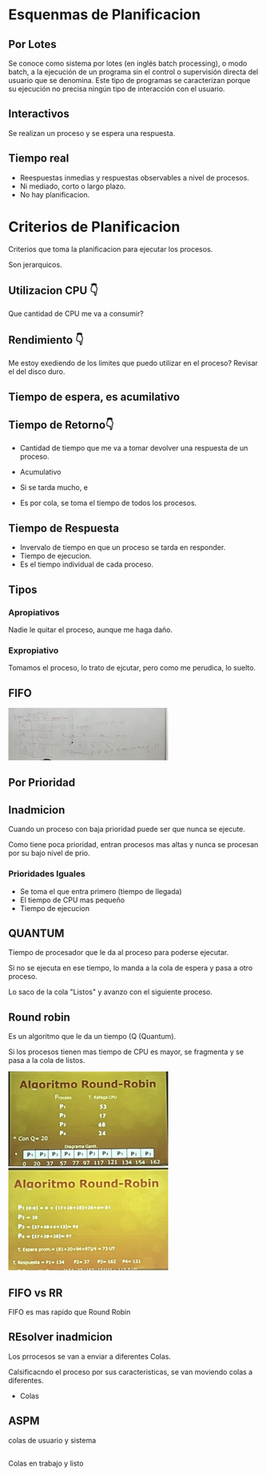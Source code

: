# Esquenmas de Planificacion
## Por Lotes
Se conoce como sistema por lotes (en inglés batch processing), o modo batch, a la ejecución de un programa sin el control o supervisión directa del usuario que se denomina. Este tipo de programas se caracterizan porque su ejecución no precisa ningún tipo de interacción con el usuario.
## Interactivos
Se realizan un proceso y se espera una respuesta.
## Tiempo real
- Reespuestas inmedias y respuestas observables a nivel de procesos.
- Ni mediado, corto o largo plazo.
- No hay planificacion.

# Criterios de Planificacion
Criterios que toma la planificacion para ejecutar los procesos.

Son jerarquicos.

## Utilizacion CPU 👇
Que cantidad de CPU me va a consumir?

## Rendimiento 👇
Me estoy exediendo de los limites que puedo utilizar en el proceso?
Revisar el del disco duro.

## Tiempo de espera, es acumilativo

## Tiempo de Retorno👇
- Cantidad de tiempo que me va a tomar devolver una respuesta de un proceso.

- Acumulativo
- Si se tarda mucho, e 
- Es por cola, se toma el tiempo de todos los procesos.

## Tiempo de Respuesta
- Invervalo de tiempo en que un proceso se tarda en responder.
- Tiempo de ejecucion.
- Es el tiempo individual de cada proceso. 

## Tipos
### Apropiativos
Nadie le quitar el proceso, aunque me haga daño.
### Expropiativo
Tomamos el proceso, lo trato de ejcutar, pero como me perudica, lo suelto.
 
## FIFO
![FIFO](./Images/Fifo.jpeg)

## Por Prioridad

## Inadmicion
Cuando un proceso con baja prioridad puede ser que nunca se ejecute.

Como tiene poca prioridad, entran procesos mas altas y nunca se procesan por su bajo nivel de prio.

### Prioridades Iguales
- Se toma el que entra primero (tiempo de llegada)  
- El tiempo de CPU mas pequeño
- Tiempo de ejecucion


## QUANTUM
Tiempo de procesador que le da al proceso para poderse ejecutar.

Si no se ejecuta en ese tiempo, lo manda a la cola de espera y pasa a otro proceso.

Lo saco de la cola "Listos" y avanzo con el siguiente proceso.


## Round robin
Es un algoritmo que le da un tiempo (Q (Quantum).

Si los procesos tienen mas tiempo de CPU es mayor, se fragmenta y se pasa a la cola de listos.

![FIFO](./Images/roundRobin.jpeg)
![FIFO](./Images/roundRobinTiempos.jpeg)

## FIFO vs RR
FIFO es mas rapido que Round Robin

## REsolver inadmicion
Los prrocesos se van a enviar a diferentes Colas.

Calsificacndo el proceso por sus caracteristicas, se van moviendo colas a diferentes.
- Colas 


## ASPM
colas de usuario y sistema
## 
Colas en trabajo y listo 